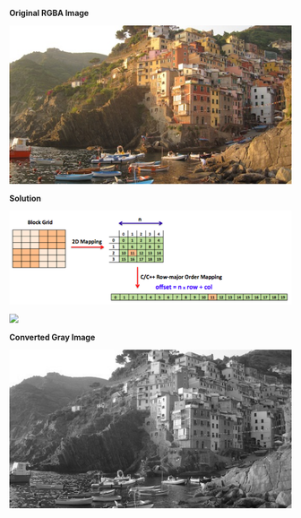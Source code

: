 **Original RGBA Image**

![](cinque_terre_small.jpg)

**Solution**

![](mapping.png)

![](cli.png)

**Converted Gray Image**

![](HW1_output.png)

